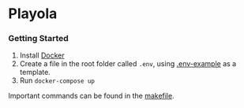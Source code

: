 # Playola

### Getting Started

1. Install [Docker](https://www.docker.com/products/docker-desktop/)
2. Create a file in the root folder called `.env`, using [.env-example](.env-example) as a template.
3. Run `docker-compose up`


Important commands can be found in the [makefile](makefile).


